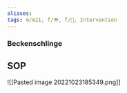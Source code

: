```yaml
---
aliases: 
tags: m/m21, f/⛑️, f/🔪, Intervention
---
```

### Beckenschlinge

## SOP
![[Pasted image 20221023185349.png]]